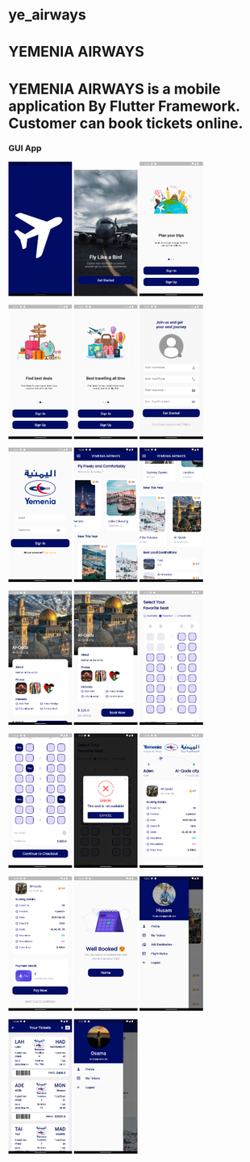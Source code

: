 
# ye_airways

# YEMENIA AIRWAYS
# YEMENIA AIRWAYS is a mobile application By Flutter Framework. Customer can book tickets online.

###  GUI App
<p float="left">
  <img src="YE ScreenShot/01.png" width="25%" />
  <img src="YE ScreenShot/02.png" width="25%" />
  <img src="YE ScreenShot/ 03.png" width="25%" />
</p>
<p float="left">
   <img src="YE ScreenShot/ 04.png" width="25%" />
    <img src="YE ScreenShot/ 05.png" width="25%" />
  <img src="YE ScreenShot/ 06.png" width="25%" />
</p>
<p float="left">
    <img src="YE ScreenShot/ 07.png" width="25%" />
   <img src="YE ScreenShot/ 08.png" width="25%" />
  <img src="YE ScreenShot/ 09.png" width="25%" />
</p>
<p float="left">
   <img src="YE ScreenShot/ 10.png" width="25%" />
  <img src="YE ScreenShot/ 11.png" width="25%" />
  <img src="YE ScreenShot/12.png" width="25%" />
 </p>
<p float="left">
   <img src="YE ScreenShot/ 13.png" width="25%" />
  <img src="YE ScreenShot/14.png" width="25%" />
  <img src="YE ScreenShot/ 15.png" width="25%" />
</p>
<p float="left">
  <img src="YE ScreenShot/ 16.png" width="25%" />
  <img src="YE ScreenShot/ 17.png" width="25%" />
  <img src="YE ScreenShot/ 18.png" width="25%" /> 
</p>
<p float="left">
   <img src="YE ScreenShot/ 19.png" width="25%" />
   <img src="YE ScreenShot/20.png" width="25%" />  
</p>
